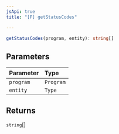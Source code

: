 ```yaml
---
jsApi: true
title: "[F] getStatusCodes"

---
```

```ts
getStatusCodes(program, entity): string[]
```

## Parameters

| Parameter | Type |
| :------ | :------ |
| `program` | `Program` |
| `entity` | `Type` |

## Returns

`string`[]
